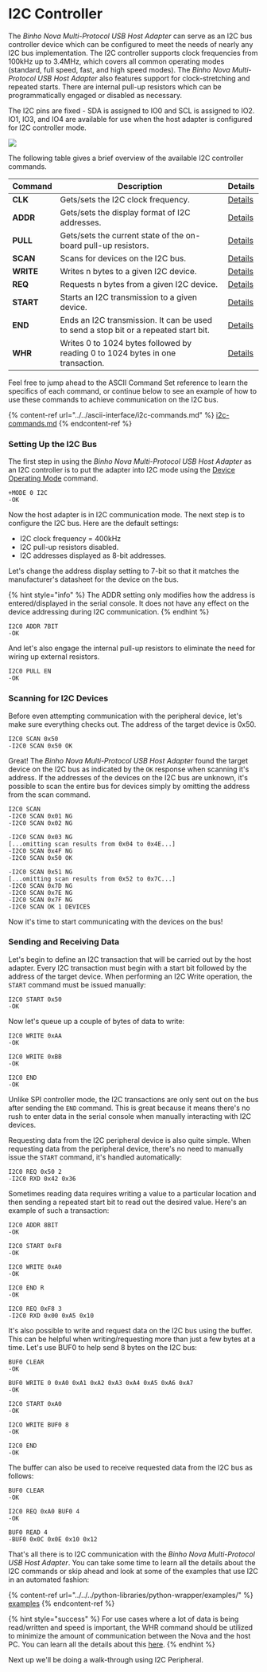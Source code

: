 # I2C Controller

The _Binho Nova Multi-Protocol USB Host Adapter_ can serve as an I2C bus controller device which can be configured to meet the needs of nearly any I2C bus implementation. The I2C controller supports clock frequencies from 100kHz up to 3.4MHz, which covers all common operating modes (standard, full speed, fast, and high speed modes). The _Binho Nova Multi-Protocol USB Host Adapter_ also features support for clock-stretching and repeated starts. There are internal pull-up resistors which can be programmatically engaged or disabled as necessary.

The I2C pins are fixed - SDA is assigned to IO0 and SCL is assigned to IO2. IO1, IO3, and IO4 are available for use when the host adapter is configured for I2C controller mode.

![](../../../.gitbook/assets/20200619\_novaPinout.png)

The following table gives a brief overview of the available I2C controller commands.

| Command   | Description                                                                          | Details                                                                           |
| --------- | ------------------------------------------------------------------------------------ | --------------------------------------------------------------------------------- |
| **CLK**   | Gets/sets the I2C clock frequency.                                                   | [Details](https://support.binho.io/user-guide/ascii-interface/i2c-commands#clk)   |
| **ADDR**  | Gets/sets the display format of I2C addresses.                                       | [Details](https://support.binho.io/user-guide/ascii-interface/i2c-commands#addr)  |
| **PULL**  | Gets/sets the current state of the on-board pull-up resistors.                       | [Details](https://support.binho.io/user-guide/ascii-interface/i2c-commands#pull)  |
| **SCAN**  | Scans for devices on the I2C bus.                                                    | [Details](https://support.binho.io/user-guide/ascii-interface/i2c-commands#scan)  |
| **WRITE** | Writes n bytes to a given I2C device.                                                | [Details](https://support.binho.io/user-guide/ascii-interface/i2c-commands#write) |
| **REQ**   | Requests n bytes from a given I2C device.                                            | [Details](https://support.binho.io/user-guide/ascii-interface/i2c-commands#req)   |
| **START** | Starts an I2C transmission to a given device.                                        | [Details](https://support.binho.io/user-guide/ascii-interface/i2c-commands#start) |
| **END**   | Ends an I2C transmission. It can be used to send a stop bit or a repeated start bit. | [Details](https://support.binho.io/user-guide/ascii-interface/i2c-commands#end)   |
| **WHR**   | Writes 0 to 1024 bytes followed by reading 0 to 1024 bytes in one transaction.       | [Details](https://support.binho.io/user-guide/ascii-interface/i2c-commands#whr)   |

Feel free to jump ahead to the ASCII Command Set reference to learn the specifics of each command, or continue below to see an example of how to use these commands to achieve communication on the I2C bus.

{% content-ref url="../../ascii-interface/i2c-commands.md" %}
[i2c-commands.md](../../ascii-interface/i2c-commands.md)
{% endcontent-ref %}

### Setting Up the I2C Bus

The first step in using the _Binho Nova Multi-Protocol USB Host Adapter_ as an I2C controller is to put the adapter into I2C mode using the [Device Operating Mode](https://support.binho.io/user-guide/using-the-device/device-settings#operating-mode) command.

```
+MODE 0 I2C
-OK
```

Now the host adapter is in I2C communication mode. The next step is to configure the I2C bus. Here are the default settings:

* I2C clock frequency = 400kHz
* I2C pull-up resistors disabled.
* I2C addresses displayed as 8-bit addresses.

Let's change the address display setting to 7-bit so that it matches the manufacturer's datasheet for the device on the bus.

{% hint style="info" %}
The ADDR setting only modifies how the address is entered/displayed in the serial console. It does not have any effect on the device addressing during I2C communication.
{% endhint %}

```
I2C0 ADDR 7BIT
-OK
```

And let's also engage the internal pull-up resistors to eliminate the need for wiring up external resistors.

```
I2C0 PULL EN
-OK
```

### Scanning for I2C Devices

Before even attempting communication with the peripheral device, let's make sure everything checks out. The address of the target device is 0x50.

```
I2C0 SCAN 0x50
-I2C0 SCAN 0x50 OK
```

Great! The _Binho Nova Multi-Protocol USB Host Adapter_ found the target device on the I2C bus as indicated by the `OK` response when scanning it's address. If the addresses of the devices on the I2C bus are unknown, it's possible to scan the entire bus for devices simply by omitting the address from the scan command.

```
I2C0 SCAN
-I2C0 SCAN 0x01 NG
-I2C0 SCAN 0x02 NG
-I2C0 SCAN 0x03 NG
[...omitting scan results from 0x04 to 0x4E...]
-I2C0 SCAN 0x4F NG
-I2C0 SCAN 0x50 OK
-I2C0 SCAN 0x51 NG
[...omitting scan results from 0x52 to 0x7C...]
-I2C0 SCAN 0x7D NG
-I2C0 SCAN 0x7E NG
-I2C0 SCAN 0x7F NG
-I2C0 SCAN OK 1 DEVICES
```

Now it's time to start communicating with the devices on the bus!

### Sending and Receiving Data

Let's begin to define an I2C transaction that will be carried out by the host adapter. Every I2C transaction must begin with a start bit followed by the address of the target device. When performing an I2C Write operation, the `START` command must be issued manually:

```
I2C0 START 0x50
-OK
```

Now let's queue up a couple of bytes of data to write:

```
I2C0 WRITE 0xAA
-OK

I2C0 WRITE 0xBB
-OK
```

```
I2C0 END
-OK
```

Unlike SPI controller mode, the I2C transactions are only sent out on the bus after sending the `END` command. This is great because it means there's no rush to enter data in the serial console when manually interacting with I2C devices.

Requesting data from the I2C peripheral device is also quite simple. When requesting data from the peripheral device, there's no need to manually issue the `START` command, it's handled automatically:

```
I2C0 REQ 0x50 2
-I2C0 RXD 0x42 0x36
```

Sometimes reading data requires writing a value to a particular location and then sending a repeated start bit to read out the desired value. Here's an example of such a transaction:

```
I2C0 ADDR 8BIT
-OK

I2C0 START 0xF8
-OK

I2C0 WRITE 0xA0
-OK

I2C0 END R
-OK

I2C0 REQ 0xF8 3
-I2C0 RXD 0x00 0xA5 0x10
```

It's also possible to write and request data on the I2C bus using the buffer. This can be helpful when writing/requesting more than just a few bytes at a time. Let's use BUF0 to help send 8 bytes on the I2C bus:

```
BUF0 CLEAR
-OK

BUF0 WRITE 0 0xA0 0xA1 0xA2 0xA3 0xA4 0xA5 0xA6 0xA7
-OK

I2C0 START 0xA0
-OK

I2CO WRITE BUF0 8
-OK

I2C0 END
-OK
```

The buffer can also be used to receive requested data from the I2C bus as follows:

```
BUF0 CLEAR
-OK

I2C0 REQ 0xA0 BUF0 4
-OK

BUF0 READ 4
-BUF0 0x0C 0x0E 0x10 0x12
```

That's all there is to I2C communication with the _Binho Nova Multi-Protocol USB Host Adapter_. You can take some time to learn all the details about the I2C commands or skip ahead and look at some of the examples that use I2C in an automated fashion:

{% content-ref url="../../../python-libraries/python-wrapper/examples/" %}
[examples](../../../python-libraries/python-wrapper/examples/)
{% endcontent-ref %}

{% hint style="success" %}
For use cases where a lot of data is being read/written and speed is important, the WHR command should be utilized to minimize the amount of communication between the Nova and the host PC. You can learn all the details about this [here](https://support.binho.io/user-guide/ascii-interface/i2c-commands#whr).
{% endhint %}

Next up we'll be doing a walk-through using I2C Peripheral.
